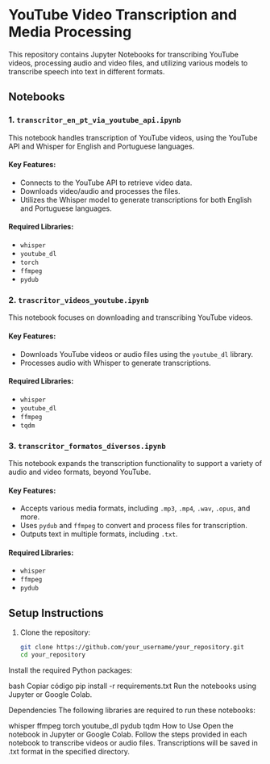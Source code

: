 # YouTube Video Transcription and Media Processing

This repository contains Jupyter Notebooks for transcribing YouTube videos, processing audio and video files, and utilizing various models to transcribe speech into text in different formats.

## Notebooks

### 1. `transcritor_en_pt_via_youtube_api.ipynb`
This notebook handles transcription of YouTube videos, using the YouTube API and Whisper for English and Portuguese languages.

#### Key Features:
- Connects to the YouTube API to retrieve video data.
- Downloads video/audio and processes the files.
- Utilizes the Whisper model to generate transcriptions for both English and Portuguese languages.

#### Required Libraries:
- `whisper`
- `youtube_dl`
- `torch`
- `ffmpeg`
- `pydub`

### 2. `trascritor_videos_youtube.ipynb`
This notebook focuses on downloading and transcribing YouTube videos.

#### Key Features:
- Downloads YouTube videos or audio files using the `youtube_dl` library.
- Processes audio with Whisper to generate transcriptions.

#### Required Libraries:
- `whisper`
- `youtube_dl`
- `ffmpeg`
- `tqdm`

### 3. `transcritor_formatos_diversos.ipynb`
This notebook expands the transcription functionality to support a variety of audio and video formats, beyond YouTube.

#### Key Features:
- Accepts various media formats, including `.mp3`, `.mp4`, `.wav`, `.opus`, and more.
- Uses `pydub` and `ffmpeg` to convert and process files for transcription.
- Outputs text in multiple formats, including `.txt`.

#### Required Libraries:
- `whisper`
- `ffmpeg`
- `pydub`

## Setup Instructions

1. Clone the repository:

   ```bash
   git clone https://github.com/your_username/your_repository.git
   cd your_repository
   
Install the required Python packages:

bash
Copiar código
pip install -r requirements.txt
Run the notebooks using Jupyter or Google Colab.

Dependencies
The following libraries are required to run these notebooks:

whisper
ffmpeg
torch
youtube_dl
pydub
tqdm
How to Use
Open the notebook in Jupyter or Google Colab.
Follow the steps provided in each notebook to transcribe videos or audio files.
Transcriptions will be saved in .txt format in the specified directory.
